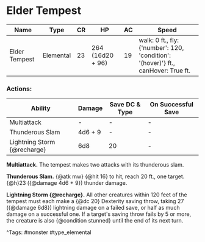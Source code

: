 # Elder Tempest

| Name | Type | CR | HP | AC | Speed |
|------|------|----|----|----|-------|
| Elder Tempest | Elemental | 23 | 264 (16d20 + 96) | 19 | walk: 0 ft., fly: {'number': 120, 'condition': '(hover)'} ft., canHover: True ft. |

### Actions:

| Ability | Damage | Save DC & Type | On Successful Save |
|---------|--------|----------------|--------------------|
| Multiattack | - | - | - |
| Thunderous Slam | 4d6 + 9 | - | - |
| Lightning Storm {@recharge} | 6d8 | 20 | - |


**Multiattack.** The tempest makes two attacks with its thunderous slam.

**Thunderous Slam.** {@atk mw} {@hit 16} to hit, reach 20 ft., one target. {@h}23 ({@damage 4d6 + 9}) thunder damage.

**Lightning Storm {@recharge}.** All other creatures within 120 feet of the tempest must each make a {@dc 20} Dexterity saving throw, taking 27 ({@damage 6d8}) lightning damage on a failed save, or half as much damage on a successful one. If a target's saving throw fails by 5 or more, the creature is also {@condition stunned} until the end of its next turn.

^Tags: #monster #type_elemental